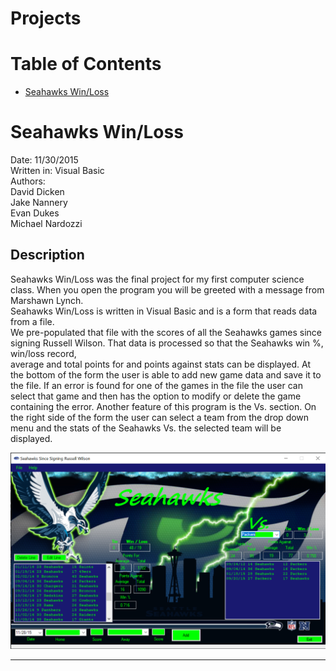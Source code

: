 # Projects

# Table of Contents
* [Seahawks Win/Loss](#Seahawks-Win/Loss)

# Seahawks Win/Loss
Date: 11/30/2015  
Written in: Visual Basic  
Authors:   
David Dicken  
Jake Nannery  
Evan Dukes  
Michael Nardozzi  

## Description
Seahawks Win/Loss was the final project for my first computer science class. When you open the program you will be greeted with a message from Marshawn Lynch.  
Seahawks Win/Loss is written in Visual Basic and is a form that reads data from a file.  
We pre-populated that file with the scores of all the Seahawks games since signing Russell Wilson. That data is processed so that the Seahawks win %, win/loss record,  
average and total points for and points against stats can be displayed.
At the bottom of the form the user is able to add new game data and save it to the file. If an error is found for one of the games in the file the user can select that game and then has the option to modify or delete the game containing the error.
Another feature of this program is the Vs. section. On the right side of the form the user can select a team from the drop down menu and the stats of the Seahawks Vs. the selected team will be displayed.



 ![](/Assets/SeahawksWinLoss.PNG)  
 ____________
 
